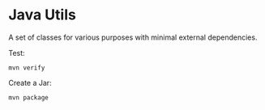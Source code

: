 Java Utils
==========

A set of classes for various purposes with minimal external dependencies.

Test:

    mvn verify

Create a Jar:

    mvn package